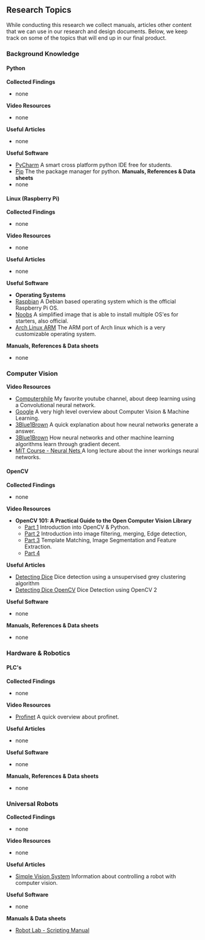 ## Research Topics
While conducting this research we collect manuals, articles other content
that we can use in our research and design documents. Below, we keep track on some of the topics that will end up in our final product.

### Background Knowledge

#### Python

**Collected Findings**
- none

**Video Resources**
- none

**Useful Articles**
- none

**Useful Software**
 - [PyCharm](https://www.jetbrains.com/pycharm/) A smart cross platform python IDE free for students.
 - [Pip](https://pypi.org/project/pip/) The the package manager for python.
**Manuals, References & Data sheets**
- none

#### Linux (Raspberry Pi)
**Collected Findings**
- none

**Video Resources**
- none

**Useful Articles**
- none

**Useful Software**
 - **Operating Systems**
 - [Raspbian](https://www.raspberrypi.org/downloads/raspbian/) A Debian based operating system which is the official Raspberry Pi OS.
 - [Noobs](https://www.raspberrypi.org/downloads/noobs/) A simplified image that is able to install multiple OS'es for starters, also official.
- [Arch Linux ARM](https://archlinuxarm.org/platforms/armv6/raspberry-pi) The ARM port of Arch linux which is a very customizable operating system.

**Manuals, References & Data sheets**
- none

### Computer Vision

**Video Resources**
 - [Computerphile](https://www.youtube.com/watch?v=TJlAxW-2nmI) My favorite youtube channel, about deep learning using a Convolutional neural network.
 - [Google](https://www.youtube.com/watch?v=OcycT1Jwsns) A very high level overview about Computer Vision & Machine Learning.
- [3Blue1Brown](https://www.youtube.com/watch?v=aircAruvnKk) A quick explanation about how neural networks generate a answer.
- [3Blue1Brown](https://www.youtube.com/watch?v=IHZwWFHWa-w) How neural networks and other machine learning algorithms learn through gradient decent.
- [MIT Course - Neural Nets ](https://www.youtube.com/watch?v=uXt8qF2Zzfo) A long lecture about the inner workings neural networks.

#### OpenCV
**Collected Findings**
- none

**Video Resources**
 - **OpenCV 101: A Practical Guide to the Open Computer Vision Library**
   - [Part 1](https://www.youtube.com/watch?v=jKtQxvzp1A0) Introduction into OpenCV & Python.
   - [Part 2](https://www.youtube.com/watch?v=QZFx9bXEjQY) Introduction into image filtering, merging, Edge detection,
   - [Part 3](https://www.youtube.com/watch?v=Lww8Uy0fIWI) Template Matching, Image Segmentation and Feature Extraction.
   - [Part 4](https://www.youtube.com/watch?v=ZXctVPGkoxg)

**Useful Articles**
- [Detecting Dice]() Dice detection using a unsupervised grey clustering algorithm
- [Detecting Dice OpenCV](https://gideonvos.wordpress.com/2018/09/17/dice-detection-using-opencv/) Dice Detection using OpenCV 2

**Useful Software**
- none

**Manuals, References & Data sheets**
- none

### Hardware & Robotics

#### PLC's
**Collected Findings**
- none

**Video Resources**
 - [Profinet](https://www.youtube.com/watch?v=wxE0ChP8amk) A quick overview about profinet.

**Useful Articles**
- none

**Useful Software**
- none

**Manuals, References & Data sheets**
- none

### Universal Robots
**Collected Findings**
- none

**Video Resources**
- none

**Useful Articles**
- [Simple Vision System](https://www.universal-robots.com/how-tos-and-faqs/how-to/ur-how-tos/simple-vision-system-23871/)
  Information about controlling a robot with computer vision.

**Useful Software**
- none

**Manuals & Data sheets**

- [Robot Lab - Scripting Manual](http://me.umn.edu/courses/me5286/robotlab/Resources/scriptManual-3.5.4.pdf)
